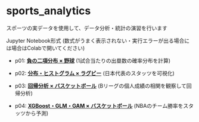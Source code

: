 # sports_analytics
スポーツの実データを使用して、データ分析・統計の演習を行います


Jupyter Notebook形式 (数式がうまく表示されない・実行エラーが出る場合には場合はColabで開いてください)

- p01: [__負の二項分布 × 野球__](https://github.com/at19990/sports_analytics/blob/master/p01-negative_binomial_distribution-baseball.ipynb) (1試合当たりの出塁数の確率分布を計算)

- p02: [__分布・ヒストグラム × ラグビー__](https://github.com/at19990/sports_analytics/blob/master/p02-histogram-rugby.ipynb) (日本代表のスタッツを可視化)

- p03: [__回帰分析 × バスケットボール__](https://github.com/at19990/sports_analytics/blob/master/p03-regression-basketball.ipynb) (Bリーグの個人成績の相関を観察して回帰分析)

- p04: [__XGBoost・GLM・GAM × バスケットボール__](https://github.com/at19990/sports_analytics/blob/master/p04-xgb_glm_gam-basketball.ipynb) (NBAのチーム勝率をスタッツから予測)
